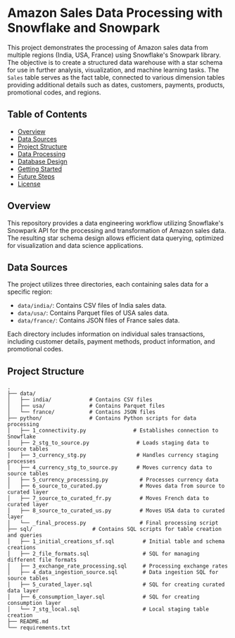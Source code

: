 # Amazon Sales Data Processing with Snowflake and Snowpark

This project demonstrates the processing of Amazon sales data from multiple regions (India, USA, France) using Snowflake's Snowpark library. The objective is to create a structured data warehouse with a star schema for use in further analysis, visualization, and machine learning tasks. The `Sales` table serves as the fact table, connected to various dimension tables providing additional details such as dates, customers, payments, products, promotional codes, and regions.

## Table of Contents

- [Overview](#overview)
- [Data Sources](#data-sources)
- [Project Structure](#project-structure)
- [Data Processing](#data-processing)
- [Database Design](#database-design)
- [Getting Started](#getting-started)
- [Future Steps](#future-steps)
- [License](#license)

## Overview

This repository provides a data engineering workflow utilizing Snowflake's Snowpark API for the processing and transformation of Amazon sales data. The resulting star schema design allows efficient data querying, optimized for visualization and data science applications.

## Data Sources

The project utilizes three directories, each containing sales data for a specific region:
- `data/india/`: Contains CSV files of India sales data.
- `data/usa/`: Contains Parquet files of USA sales data.
- `data/france/`: Contains JSON files of France sales data.

Each directory includes information on individual sales transactions, including customer details, payment methods, product information, and promotional codes.

## Project Structure

```plaintext
.
├── data/
│   ├── india/            # Contains CSV files
│   ├── usa/              # Contains Parquet files
│   └── france/           # Contains JSON files
├── python/               # Contains Python scripts for data processing
│   ├── 1_connectivity.py               # Establishes connection to Snowflake
│   ├── 2_stg_to_source.py               # Loads staging data to source tables
│   ├── 3_currency_stg.py                # Handles currency staging processes
│   ├── 4_currency_stg_to_source.py      # Moves currency data to source tables
│   ├── 5_currency_processing.py          # Processes currency data
│   ├── 6_source_to_curated.py            # Moves data from source to curated layer
│   ├── 7_source_to_curated_fr.py         # Moves French data to curated layer
│   ├── 8_source_to_curated_us.py         # Moves USA data to curated layer
│   └── _final_process.py                 # Final processing script
├── sql/                   # Contains SQL scripts for table creation and queries
│   ├── 1_initial_creations_sf.sql         # Initial table and schema creations
│   ├── 2_file_formats.sql                 # SQL for managing different file formats
│   ├── 3_exchange_rate_processing.sql     # Processing exchange rates
│   ├── 4_data_ingestion_source.sql        # Data ingestion SQL for source tables
│   ├── 5_curated_layer.sql                # SQL for creating curated data layer
│   ├── 6_consumption_layer.sql            # SQL for creating consumption layer
│   └── 7_stg_local.sql                    # Local staging table creation
├── README.md
└── requirements.txt

